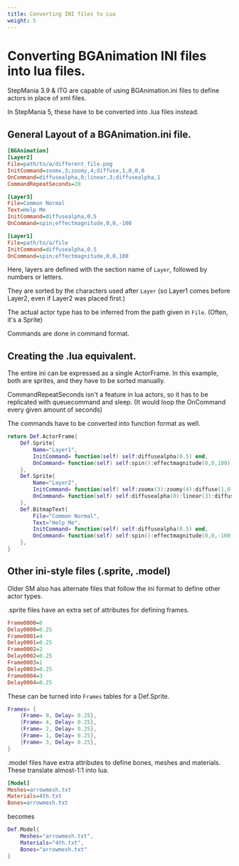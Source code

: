 ```yaml
---
title: Converting INI files to Lua
weight: 5
---
```



<!-- There's probably a lot that I'm missing in here. If you've got something, please contribute! -->

# Converting BGAnimation INI files into lua files.

StepMania 3.9 & ITG are capable of using BGAnimation.ini files to define actors in place of xml files.

In StepMania 5, these have to be converted into .lua files instead.

## General Layout of a BGAnimation.ini file.

```ini
[BGAnimation]
[Layer2]
File=path/to/a/different_file.png
InitCommand=zoomx,3;zoomy,4;diffuse,1,0,0,0
OnCommand=diffusealpha,0;linear,3;diffusealpha,1
CommandRepeatSeconds=20

[Layer3]
File=Common Normal
Text=Help Me
InitCommand=diffusealpha,0.5
OnCommand=spin;effectmagnitude,0,0,-100

[Layer1]
File=path/to/a/file
InitCommand=diffusealpha,0.5
OnCommand=spin;effectmagnitude,0,0,100

```

Here, layers are defined with the section name of `Layer`, followed by numbers or letters.

They are sorted by the characters used after `Layer` (so Layer1 comes before Layer2, even if Layer2 was placed first.)

The actual actor type has to be inferred from the path given in `File`. (Often, it's a Sprite)

Commands are done in command format.

## Creating the .lua equivalent.

The entire ini can be expressed as a single ActorFrame. In this example, both are sprites, and they have to be sorted manually.

CommandRepeatSeconds isn't a feature in lua actors, so it has to be replicated with queuecommand and sleep. (It would loop the OnCommand every given amount of seconds)

The commands have to be converted into function format as well.

```lua
return Def.ActorFrame{
	Def.Sprite{
		Name="Layer1",
		InitCommand= function(self) self:diffusealpha(0.5) end,
		OnCommand= function(self) self:spin():effectmagnitude(0,0,100) end,
	},
	Def.Sprite{
		Name="Layer2",
		InitCommand= function(self) self:zoomx(3):zoomy(4):diffuse(1,0,0,0) end,
		OnCommand= function(self) self:diffusealpha(0):linear(3):diffusealpha(1):sleep(20-3):queuecommand("On") end,
	},
	Def.BitmapText{
		File="Common Normal",
		Text="Help Me".
		InitCommand= function(self) self:diffusealpha(0.5) end,
		OnCommand= function(self) self:spin():effectmagnitude(0,0,-100) end,
	},
}
```

## Other ini-style files (.sprite, .model)

Older SM also has alternate files that follow the ini format to define other actor types.

.sprite files have an extra set of attributes for defining frames.

```ini
Frame0000=0
Delay0000=0.25
Frame0001=4
Delay0001=0.25
Frame0002=2
Delay0002=0.25
Frame0003=1
Delay0003=0.25
Frame0004=3
Delay0004=0.25
```

These can be turned into `Frames` tables for a Def.Sprite.
```lua
Frames= {
	{Frame= 0, Delay= 0.25},
	{Frame= 4, Delay= 0.25},
	{Frame= 2, Delay= 0.25},
	{Frame= 1, Delay= 0.25},
	{Frame= 3, Delay= 0.25},
}
```

.model files have extra attributes to define bones, meshes and materials. These translate almost-1:1 into lua.
```ini
[Model]
Meshes=arrowmesh.txt
Materials=4th.txt
Bones=arrowmesh.txt
```

becomes

```lua
Def.Model{
	Meshes="arrowmesh.txt",
	Materials="4th.txt",
	Bones="arrowmesh.txt"
}
```

